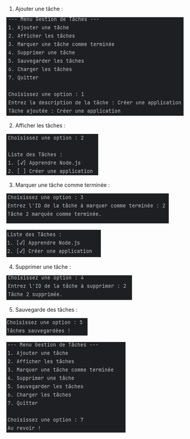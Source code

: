 1. Ajouter une tâche :

![img.png](img.png)

2. Afficher les tâches :

![img_1.png](img_1.png)

3. Marquer une tâche comme terminée :

![Capture4.PNG](Capture4.PNG)

![img_2.png](img_2.png)

4. Supprimer une tâche :

![Capture6.PNG](Capture6.PNG)

5. Sauvegarde des tâches :

![Capture7.PNG](Capture7.PNG)

![Capture8.PNG](Capture8.PNG)

